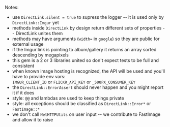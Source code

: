 Notes:
* use `DirectLink.silent = true` to supress the logger -- it is used only by `DirectLink::Imgur` yet
* methods inside `DirectLink` by design return different sets of properties -- DirectLink unites them
* methods may have arguments (`width=` in `google`) so they are public for external usage
* if the Imgur link is pointing to album/gallery it returns an array sorted descending by megapixels
* this gem is a 2 or 3 libraries united so don't expect tests to be full and consistent
* when known image hosting is recognized, the API will be used and you'll have to provide env vars:  
  `IMGUR_CLIENT_ID` or `FLICKR_API_KEY` or `_500PX_CONSUMER_KEY`
* the `DirectLink::ErrorAssert` should never happen and you might report it if it does
* style: `@@` and lambdas are used to keep things private
* style: all exceptions should be classified as `DirectLink::Error*` or `FastImage::*`
* we don't call `NetHTTPUtils` on user input -- we contribute to FastImage and allow it to raise
